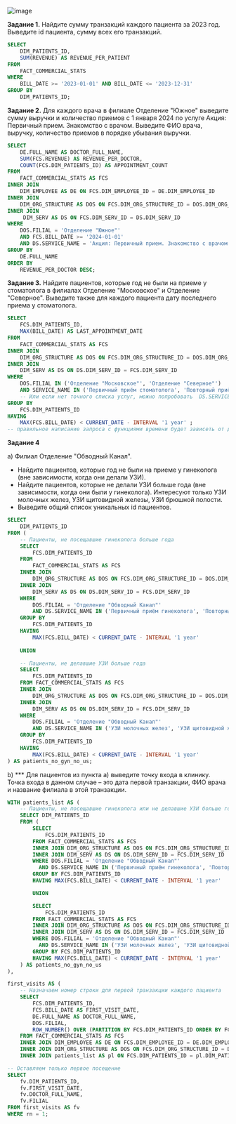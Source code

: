![image](https://github.com/user-attachments/assets/18cd5981-ff62-4513-81ed-46b63ba533b8)

**Задание 1.**
Найдите сумму транзакций каждого пациента за 2023 год. Выведите id пациента, сумму всех его транзакций.
```sql
SELECT 
	DIM_PATIENTS_ID,
	SUM(REVENUE) AS REVENUE_PER_PATIENT
FROM
	FACT_COMMERCIAL_STATS
WHERE
	BILL_DATE >= '2023-01-01' AND BILL_DATE <= '2023-12-31'
GROUP BY
	DIM_PATIENTS_ID;
```
**Задание 2.**
Для каждого врача в филиале Отделение "Южное" выведите сумму выручки и количество приемов с 1 января 2024 по услуге Акция: Первичный прием. Знакомство с врачом. Выведите ФИО врача, выручку, количество приемов в порядке убывания выручки.
```sql
SELECT 
	DE.FULL_NAME AS DOCTOR_FULL_NAME,
	SUM(FCS.REVENUE) AS REVENUE_PER_DOCTOR,
	COUNT(FCS.DIM_PATIENTS_ID) AS APPOINTMENT_COUNT
FROM
	FACT_COMMERCIAL_STATS AS FCS
INNER JOIN 
	DIM_EMPLOYEE AS DE ON FCS.DIM_EMPLOYEE_ID = DE.DIM_EMPLOYEE_ID 
INNER JOIN 
	DIM_ORG_STRUCTURE AS DOS ON FCS.DIM_ORG_STRUCTURE_ID = DOS.DIM_ORG_STRUCTURE_ID
INNER JOIN
	 DIM_SERV AS DS ON FCS.DIM_SERV_ID = DS.DIM_SERV_ID
WHERE
	DOS.FILIAL = 'Отделение "Южное"'
	AND FCS.BILL_DATE >= '2024-01-01'
	AND DS.SERVICE_NAME = 'Акция: Первичный прием. Знакомство с врачом.'
GROUP BY
	DE.FULL_NAME
ORDER BY
	REVENUE_PER_DOCTOR DESC;
```

**Задание 3.**
Найдите пациентов, которые год не были на приеме у стоматолога в филиалах Отделение "Московское" и Отделение "Северное". Выведите также для каждого пациента дату последнего приема у стоматолога. 
```sql
SELECT
	FCS.DIM_PATIENTS_ID,
	MAX(BILL_DATE) AS LAST_APPOINTMENT_DATE
FROM
	FACT_COMMERCIAL_STATS AS FCS
INNER JOIN
	DIM_ORG_STRUCTURE AS DOS ON FCS.DIM_ORG_STRUCTURE_ID = DOS.DIM_ORG_STRUCTURE_ID
INNER JOIN
	DIM_SERV AS DS ON DS.DIM_SERV_ID = FCS.DIM_SERV_ID
WHERE
	DOS.FILIAL IN ('Отделение "Московское"', 'Отделение "Северное"')
	AND SERVICE_NAME IN ('Первичный приём стоматолога', 'Повторный приём стоматолога')
	-- Или если нет точного списка услуг, можно попробовать  DS.SERVICE_NAME LIKE '%стоматолог%'
GROUP BY
	FCS.DIM_PATIENTS_ID
HAVING
	MAX(FCS.BILL_DATE) < CURRENT_DATE - INTERVAL '1 year' ;
-- правильное написание запроса с функциями времени будет зависеть от диалекта, выше использую postgres
```
**Задание 4**

a)	Филиал Отделение "Обводный Канал". 

- Найдите пациентов, которые год не были на приеме у гинеколога (вне зависимости, когда они делали УЗИ).
- Найдите пациентов, которые не делали УЗИ больше года (вне зависимости, когда они были у гинеколога). Интересуют только УЗИ молочных желез, УЗИ щитовидной железы, УЗИ брюшной полости.
- Выведите общий список уникальных id пациентов.

```sql
SELECT 
	DIM_PATIENTS_ID
FROM (
	-- Пациенты, не посещавшие гинеколога больше года
	SELECT 
		FCS.DIM_PATIENTS_ID
	FROM 
		FACT_COMMERCIAL_STATS AS FCS
	INNER JOIN
		DIM_ORG_STRUCTURE AS DOS ON FCS.DIM_ORG_STRUCTURE_ID = DOS.DIM_ORG_STRUCTURE_ID
	INNER JOIN
		DIM_SERV AS DS ON DS.DIM_SERV_ID = FCS.DIM_SERV_ID
	WHERE
		DOS.FILIAL = 'Отделение "Обводный Канал"'
		AND DS.SERVICE_NAME IN ('Первичный приём гинеколога', 'Повторный приём гинеколога')
	GROUP BY
		FCS.DIM_PATIENTS_ID
	HAVING 
		MAX(FCS.BILL_DATE) < CURRENT_DATE - INTERVAL '1 year'
	
	UNION

	-- Пациенты, не делавшие УЗИ больше года
	SELECT 
		FCS.DIM_PATIENTS_ID
	FROM FACT_COMMERCIAL_STATS AS FCS
	INNER JOIN
		DIM_ORG_STRUCTURE AS DOS ON FCS.DIM_ORG_STRUCTURE_ID = DOS.DIM_ORG_STRUCTURE_ID
	INNER JOIN 
		DIM_SERV AS DS ON DS.DIM_SERV_ID = FCS.DIM_SERV_ID
	WHERE
		DOS.FILIAL = 'Отделение "Обводный Канал"'
		AND DS.SERVICE_NAME IN ('УЗИ молочных желез', 'УЗИ щитовидной железы', 'УЗИ брюшной полости')
	GROUP BY
		FCS.DIM_PATIENTS_ID
	HAVING
		MAX(FCS.BILL_DATE) < CURRENT_DATE - INTERVAL '1 year'
) AS patients_no_gyn_no_us;
```
b)	*** Для пациентов из пункта a) выведите точку входа в клинику. Точка входа в данном случае – это дата первой транзакции, ФИО врача и название филиала в этой транзакции.

```sql
WITH patients_list AS (
    -- Пациенты, не посещавшие гинеколога или не делавшие УЗИ больше года
    SELECT DIM_PATIENTS_ID
    FROM (
        SELECT 
            FCS.DIM_PATIENTS_ID
        FROM FACT_COMMERCIAL_STATS AS FCS
        INNER JOIN DIM_ORG_STRUCTURE AS DOS ON FCS.DIM_ORG_STRUCTURE_ID = DOS.DIM_ORG_STRUCTURE_ID
        INNER JOIN DIM_SERV AS DS ON DS.DIM_SERV_ID = FCS.DIM_SERV_ID
        WHERE DOS.FILIAL = 'Отделение "Обводный Канал"'
          AND DS.SERVICE_NAME IN ('Первичный приём гинеколога', 'Повторный приём гинеколога')
        GROUP BY FCS.DIM_PATIENTS_ID
        HAVING MAX(FCS.BILL_DATE) < CURRENT_DATE - INTERVAL '1 year'

        UNION

        SELECT 
            FCS.DIM_PATIENTS_ID
        FROM FACT_COMMERCIAL_STATS AS FCS
        INNER JOIN DIM_ORG_STRUCTURE AS DOS ON FCS.DIM_ORG_STRUCTURE_ID = DOS.DIM_ORG_STRUCTURE_ID
        INNER JOIN DIM_SERV AS DS ON DS.DIM_SERV_ID = FCS.DIM_SERV_ID
        WHERE DOS.FILIAL = 'Отделение "Обводный Канал"'
          AND DS.SERVICE_NAME IN ('УЗИ молочных желез', 'УЗИ щитовидной железы', 'УЗИ брюшной полости')
        GROUP BY FCS.DIM_PATIENTS_ID
        HAVING MAX(FCS.BILL_DATE) < CURRENT_DATE - INTERVAL '1 year'
    ) AS patients_no_gyn_no_us
), 

first_visits AS (
    -- Назначаем номер строки для первой транзакции каждого пациента
    SELECT 
        FCS.DIM_PATIENTS_ID,
        FCS.BILL_DATE AS FIRST_VISIT_DATE,
        DE.FULL_NAME AS DOCTOR_FULL_NAME,
        DOS.FILIAL,
        ROW_NUMBER() OVER (PARTITION BY FCS.DIM_PATIENTS_ID ORDER BY FCS.BILL_DATE ASC) AS rn
    FROM FACT_COMMERCIAL_STATS AS FCS
    INNER JOIN DIM_EMPLOYEE AS DE ON FCS.DIM_EMPLOYEE_ID = DE.DIM_EMPLOYEE_ID
    INNER JOIN DIM_ORG_STRUCTURE AS DOS ON FCS.DIM_ORG_STRUCTURE_ID = DOS.DIM_ORG_STRUCTURE_ID
    INNER JOIN patients_list AS pl ON FCS.DIM_PATIENTS_ID = pl.DIM_PATIENTS_ID)

-- Оставляем только первое посещение
SELECT 
    fv.DIM_PATIENTS_ID,
    fv.FIRST_VISIT_DATE,
    fv.DOCTOR_FULL_NAME,
    fv.FILIAL
FROM first_visits AS fv
WHERE rn = 1;
```
